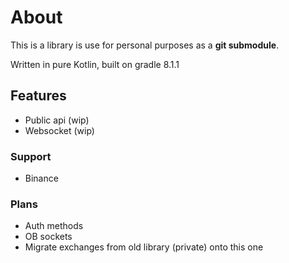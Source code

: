 # About
This is a library is use for personal purposes as a **git submodule**.

Written in pure Kotlin, built on gradle 8.1.1

## Features
- Public api (wip)
- Websocket (wip)

### Support
- Binance

### Plans
- Auth methods
- OB sockets
- Migrate exchanges from old library (private) onto this one